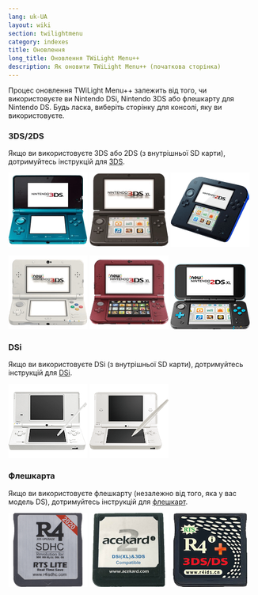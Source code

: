 ```yaml
---
lang: uk-UA
layout: wiki
section: twilightmenu
category: indexes
title: Оновлення
long_title: Оновлення TWiLight Menu++
description: Як оновити TWiLight Menu++ (початкова сторінка)
---
```


Процес оновлення TWiLight Menu++ залежить від того, чи використовуєте ви Nintendo DSi, Nintendo 3DS або флешкарту для Nintendo DS. Будь ласка, виберіть сторінку для консолі, яку ви використовуєте.

### 3DS/2DS
Якщо ви використовуєте 3DS або 2DS (з внутрішньої SD карти), дотримуйтесь інструкцій для [3DS](updating-3ds).

[![Nintendo 3DS](/assets/images/consoles/old3ds.png)](updating-3ds) [![Nintendo 3DS XL](/assets/images/consoles/old3dsxl.png)](updating-3ds) [![Nintendo 2DS](/assets/images/consoles/2ds.png)](updating-3ds)

[![New Nintendo 3DS](/assets/images/consoles/new3ds.png)](updating-3ds) [![New Nintendo 3DS XL](/assets/images/consoles/new3dsxl.png)](updating-3ds) [![New Nintendo 2DS XL](/assets/images/consoles/new2dsxl.png)](updating-3ds)

### DSi
Якщо ви використовуєте DSi (з внутрішньої SD карти), дотримуйтесь інструкцій для [DSi](updating-dsi).

[![Nintendo DSi](/assets/images/consoles/dsi.png)](updating-dsi) [![Nintendo DSi XL](/assets/images/consoles/dsixl.png)](updating-dsi)

### Флешкарта
Якщо ви використовуєте флешкарту (незалежно від того, яка у вас модель DS), дотримуйтесь інструкцій для [флешкарт](updating-flashcard).

[![Флешкарта r4isdhc.com](/assets/images/consoles/r4isdhc.com.png)](updating-flashcard) [![Флешкарта Acekard2i](/assets/images/consoles/acekard2i.png)](updating-flashcard) [![Флешкарта R4i Gold 3DS Plus](/assets/images/consoles/r4igold3dsplus.png)](updating-flashcard)
